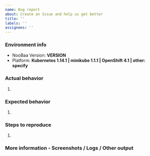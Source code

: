 ```yaml
---
name: Bug report
about: Create an Issue and help us get better
title: ''
labels: ''
assignees: ''
---
```


### Environment info

- NooBaa Version: **VERSION**
- Platform: **Kubernetes 1.14.1 | minikube 1.1.1 | OpenShift 4.1 | other: specify**

### Actual behavior

1.

### Expected behavior

1.

### Steps to reproduce

1.

### More information - Screenshots / Logs / Other output
